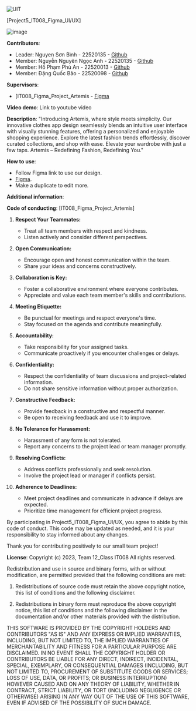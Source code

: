 ![UIT](https://img.shields.io/badge/from-UIT%20VNUHCM-blue?style=for-the-badge&link=https%3A%2F%2Fwww.uit.edu.vn%2F)

[Project5_IT008_Figma_UI/UX]

![image](https://github.com/BinhNguyen215/IT008/assets/127644891/20577098-f12b-49ba-b37b-48a9b3ca9539)


**Contributors**:

- Leader: Nguyen Sơn Bình - 22520135 - [Github](https://github.com/BinhNguyen215)
- Member: Nguyễn Nguyên Ngọc Anh - 22520135 - [Github](https://github.com/AndreNguyen03)
- Member: Hồ Phạm Phú An - 22520013 - [Github](https://github.com/FhuAnn)
- Member: Đặng Quốc Bảo - 22520098 - [Github](https://github.com/bdquoc)

**Supervisors**:

- [IT008_Figma_Project_Artemis - [Figma](https://www.figma.com/file/XQfo0uuY3MfSRwvptVtpkh/IT008_Figma_Project?type=design&node-id=417%3A615&mode=design&t=6cZ3cXuSaKOZidlK-1)

**Video demo**: Link to youtube video

**Description**: "Introducing Artemis, where style meets simplicity. Our innovative clothes app design seamlessly blends an intuitive user interface with visually stunning features, offering a personalized and enjoyable shopping experience. Explore the latest fashion trends effortlessly, discover curated collections, and shop with ease. Elevate your wardrobe with just a few taps. Artemis – Redefining Fashion, Redefining You."

**How to use**: 
- Follow Figma link to use our design. 
- [Figma](https://www.figma.com/file/XQfo0uuY3MfSRwvptVtpkh/IT008_Figma_Project?type=design&node-id=417%3A615&mode=design&t=6cZ3cXuSaKOZidlK-1).
- Make a duplicate to edit more.


**Additional information**: 

**Code of conducting**:
[IT008_Figma_Project_Artemis]

1. **Respect Your Teammates:**
   - Treat all team members with respect and kindness.
   - Listen actively and consider different perspectives.

2. **Open Communication:**
   - Encourage open and honest communication within the team.
   - Share your ideas and concerns constructively.

3. **Collaboration is Key:**
   - Foster a collaborative environment where everyone contributes.
   - Appreciate and value each team member's skills and contributions.

4. **Meeting Etiquette:**
   - Be punctual for meetings and respect everyone's time.
   - Stay focused on the agenda and contribute meaningfully.

5. **Accountability:**
   - Take responsibility for your assigned tasks.
   - Communicate proactively if you encounter challenges or delays.

6. **Confidentiality:**
   - Respect the confidentiality of team discussions and project-related information.
   - Do not share sensitive information without proper authorization.

7. **Constructive Feedback:**
   - Provide feedback in a constructive and respectful manner.
   - Be open to receiving feedback and use it to improve.

8. **No Tolerance for Harassment:**
   - Harassment of any form is not tolerated.
   - Report any concerns to the project lead or team manager promptly.

9. **Resolving Conflicts:**
   - Address conflicts professionally and seek resolution.
   - Involve the project lead or manager if conflicts persist.

10. **Adherence to Deadlines:**
    - Meet project deadlines and communicate in advance if delays are expected.
    - Prioritize time management for efficient project progress.

By participating in Project5_IT008_Figma_UI/UX, you agree to abide by this code of conduct. This code may be updated as needed, and it is your responsibility to stay informed about any changes.

Thank you for contributing positively to our small team project!

**License**: 
Copyright (c) 2023, Team 12_Class IT008
All rights reserved.

Redistribution and use in source and binary forms, with or without modification, are permitted provided that the following conditions are met:

1. Redistributions of source code must retain the above copyright notice, this list of conditions and the following disclaimer.

2. Redistributions in binary form must reproduce the above copyright notice, this list of conditions and the following disclaimer in the documentation and/or other materials provided with the distribution.

THIS SOFTWARE IS PROVIDED BY THE COPYRIGHT HOLDERS AND CONTRIBUTORS "AS IS" AND ANY EXPRESS OR IMPLIED WARRANTIES, INCLUDING, BUT NOT LIMITED TO, THE IMPLIED WARRANTIES OF MERCHANTABILITY AND FITNESS FOR A PARTICULAR PURPOSE ARE DISCLAIMED. IN NO EVENT SHALL THE COPYRIGHT HOLDER OR CONTRIBUTORS BE LIABLE FOR ANY DIRECT, INDIRECT, INCIDENTAL, SPECIAL, EXEMPLARY, OR CONSEQUENTIAL DAMAGES (INCLUDING, BUT NOT LIMITED TO, PROCUREMENT OF SUBSTITUTE GOODS OR SERVICES; LOSS OF USE, DATA, OR PROFITS; OR BUSINESS INTERRUPTION) HOWEVER CAUSED AND ON ANY THEORY OF LIABILITY, WHETHER IN CONTRACT, STRICT LIABILITY, OR TORT (INCLUDING NEGLIGENCE OR OTHERWISE) ARISING IN ANY WAY OUT OF THE USE OF THIS SOFTWARE, EVEN IF ADVISED OF THE POSSIBILITY OF SUCH DAMAGE.

